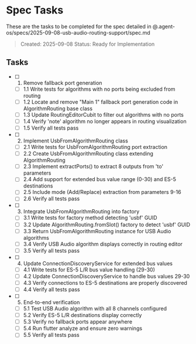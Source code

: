 # Spec Tasks

These are the tasks to be completed for the spec detailed in @.agent-os/specs/2025-09-08-usb-audio-routing-support/spec.md

> Created: 2025-09-08
> Status: Ready for Implementation

## Tasks

- [ ] 1. Remove fallback port generation
  - [ ] 1.1 Write tests for algorithms with no ports being excluded from routing
  - [ ] 1.2 Locate and remove "Main 1" fallback port generation code in AlgorithmRouting base class
  - [ ] 1.3 Update RoutingEditorCubit to filter out algorithms with no ports
  - [ ] 1.4 Verify 'note' algorithm no longer appears in routing visualization
  - [ ] 1.5 Verify all tests pass

- [ ] 2. Implement UsbFromAlgorithmRouting class
  - [ ] 2.1 Write tests for UsbFromAlgorithmRouting port extraction
  - [ ] 2.2 Create UsbFromAlgorithmRouting class extending AlgorithmRouting
  - [ ] 2.3 Implement extractPorts() to extract 8 outputs from 'to' parameters
  - [ ] 2.4 Add support for extended bus value range (0-30) and ES-5 destinations
  - [ ] 2.5 Include mode (Add/Replace) extraction from parameters 9-16
  - [ ] 2.6 Verify all tests pass

- [ ] 3. Integrate UsbFromAlgorithmRouting into factory
  - [ ] 3.1 Write tests for factory method detecting 'usbf' GUID
  - [ ] 3.2 Update AlgorithmRouting.fromSlot() factory to detect 'usbf' GUID
  - [ ] 3.3 Return UsbFromAlgorithmRouting instance for USB Audio algorithms
  - [ ] 3.4 Verify USB Audio algorithm displays correctly in routing editor
  - [ ] 3.5 Verify all tests pass

- [ ] 4. Update ConnectionDiscoveryService for extended bus values
  - [ ] 4.1 Write tests for ES-5 L/R bus value handling (29-30)
  - [ ] 4.2 Update ConnectionDiscoveryService to handle bus values 29-30
  - [ ] 4.3 Verify connections to ES-5 destinations are properly discovered
  - [ ] 4.4 Verify all tests pass

- [ ] 5. End-to-end verification
  - [ ] 5.1 Test USB Audio algorithm with all 8 channels configured
  - [ ] 5.2 Verify ES-5 L/R destinations display correctly
  - [ ] 5.3 Verify no fallback ports appear anywhere
  - [ ] 5.4 Run flutter analyze and ensure zero warnings
  - [ ] 5.5 Verify all tests pass